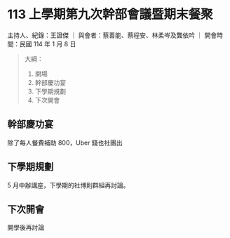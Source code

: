 # 113 上學期第九次幹部會議暨期末餐聚

主持人、紀錄：王證傑 ｜ 與會者：蔡善能、蔡程安、林柔岑及龔依吟 ｜ 開會時間：民國 114 年 1 月 8 日

> 大綱：
>
> 1. 開場
> 2. 幹部慶功宴
> 3. 下學期規劃
> 4. 下次開會

## 幹部慶功宴

除了每人餐費補助 800，Uber 錢也社團出

## 下學期規劃

5 月中辦講座，下學期的社博則群組再討論。

## 下次開會

開學後再討論
